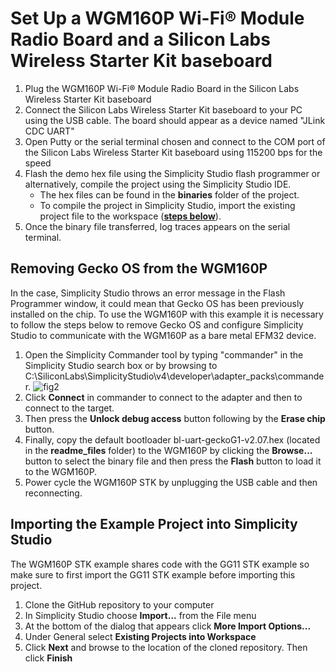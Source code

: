 # Set Up a WGM160P Wi-Fi® Module Radio Board and a Silicon Labs Wireless Starter Kit baseboard

1. Plug the WGM160P Wi-Fi® Module Radio Board in the Silicon Labs Wireless Starter Kit baseboard
3. Connect the Silicon Labs Wireless Starter Kit baseboard to your PC using the USB cable. The board should appear as a device named 
"JLink CDC UART"
4. Open Putty or the serial terminal chosen and connect to the COM port of the Silicon Labs Wireless Starter Kit baseboard using 115200 bps for the speed
5. Flash the demo hex file using the Simplicity Studio flash programmer or alternatively, compile the project using the Simplicity Studio IDE.
    * The hex files can be found in the **binaries** folder of the project.
    * To compile the project in Simplicity Studio, import the existing project file to the workspace ([**steps below**](#importing-the-example-project-into-simplicity-studio)).
6. Once the binary file transferred, log traces appears on the serial terminal.

## Removing Gecko OS from the WGM160P

In the case, Simplicity Studio throws an error message in the Flash Programmer window, it could mean that Gecko OS has been previously installed on the chip.
To use the WGM160P with this example it is necessary to follow the steps below to remove Gecko OS and configure Simplicity Studio to communicate with the WGM160P as a bare metal EFM32 device.

1. Open the Simplicity Commander tool by typing "commander" in the Simplicity Studio search box or by browsing to C:\SiliconLabs\SimplicityStudio\v4\developer\adapter_packs\commander.
![fig2](https://github.com/SiliconLabs/wfx-fullMAC-tools/blob/master/Examples/SiliconLabs/mcu_examples/WGM160P_micriumos_lwip_wfx200/readme_files/commander.png?raw=true)
2. Click **Connect** in commander to connect to the adapter and then to connect to the target. 
3. Then press the **Unlock debug access** button following by the **Erase chip** button.
4. Finally, copy the default bootloader bl-uart-geckoG1-v2.07.hex (located in the **readme_files** folder) to the WGM160P by clicking the **Browse...** button to select the binary file and then press the **Flash** button to load it to the WGM160P. 
5. Power cycle the WGM160P STK by unplugging the USB cable and then reconnecting.

## Importing the Example Project into Simplicity Studio

The WGM160P STK example shares code with the GG11 STK example so make sure to first import the GG11 STK example before importing this project.

1. Clone the GitHub repository to your computer
2. In Simplicity Studio choose **Import...** from the File menu
3. At the bottom of the dialog that appears click **More Import Options...**
4. Under General select **Existing Projects into Workspace**
5. Click **Next** and browse to the location of the cloned repository. Then click **Finish**
